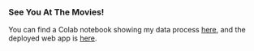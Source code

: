 ### See You At The Movies!

You can find a Colab notebook showing my data process [here](https://colab.research.google.com/github/b-whitman/box_office_predictor/blob/master/notebooks/imdb_data_predictor-v_3.ipynb), and the deployed web app is [here](https://see-you-at-the-movies.herokuapp.com/predictions).
